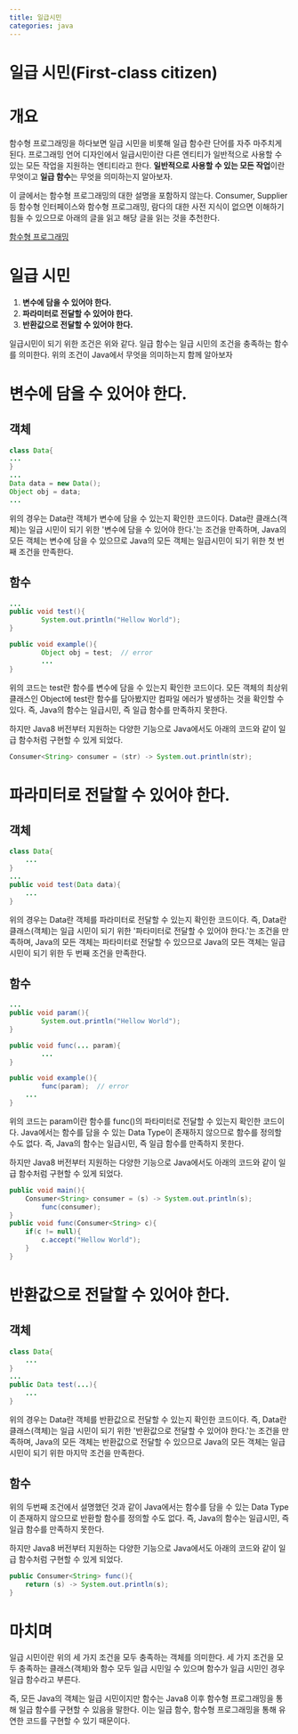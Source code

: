 ```yaml
---
title: 일급시민
categories: java
---
```


# 일급 시민(First-class citizen)

# 개요

 함수형 프로그래밍을 하다보면 일급 시민을 비롯해 일급 함수란 단어를 자주 마주치게 된다. 프로그래밍 언어 디자인에서 일급시민이란 다른 엔티티가 일반적으로 사용할 수 있는 모든 작업을 지원하는 엔티티라고 한다. **일반적으로 사용할 수 있는 모든 작업**이란 무엇이고 **일급 함수**는 무엇을 의미하는지 알아보자.

 이 글에서는 함수형 프로그래밍의 대한 설명을 포함하지 않는다. Consumer, Supplier 등 함수형 인터페이스와 함수형 프로그래밍, 람다의 대한 사전 지식이 없으면 이해하기 힘들 수 있으므로 아래의 글을 읽고 해당 글을 읽는 것을 추천한다.

 [함수형 프로그래밍](https://www.notion.so/46d3a0fc7b0148c28483a77ec99b13ac) 

# 일급 시민

1. **변수에 담을 수 있어야 한다.**
2. **파라미터로 전달할 수 있어야 한다.**
3. **반환값으로 전달할 수 있어야 한다.**

 일급시민이 되기 위한 조건은 위와 같다. 일급 함수는 일급 시민의 조건을 충족하는 함수를 의미한다. 위의 조건이 Java에서 무엇을 의미하는지 함께 알아보자

# 변수에 담을 수 있어야 한다.

## 객체

```java
class Data{
...
}
...
Data data = new Data();
Object obj = data;
...
```

 위의 경우는 Data란 객체가 변수에 담을 수 있는지 확인한 코드이다. Data란 클래스(객체)는 일급 시민이 되기 위한 '변수에 담을 수 있어야 한다.'는 조건을 만족하며, Java의 모든 객체는 변수에 담을 수 있으므로 Java의 모든 객체는 일급시민이 되기 위한 첫 번째 조건을 만족한다.

## 함수

```java
...
public void test(){
		System.out.println("Hellow World");
}

public void example(){
		Object obj = test;  // error
		...
}
```

위의 코드는 test란 함수를 변수에 담을 수 있는지 확인한 코드이다. 모든 객체의 최상위 클래스인 Object에 test란 함수를 담아봤지만 컴파일 에러가 발생하는 것을 확인할 수 있다. 즉, Java의 함수는 일급시민, 즉 일급 함수를 만족하지 못한다.

 하지만 Java8 버전부터 지원하는 다양한 기능으로 Java에서도 아래의 코드와 같이 일급 함수처럼 구현할 수 있게 되었다.

```java
Consumer<String> consumer = (str) -> System.out.println(str);
```

# 파라미터로 전달할 수 있어야 한다.

## 객체

```java
class Data{
	...
}
...
public void test(Data data){
	...
}
```

 위의 경우는 Data란 객체를 파라미터로 전달할 수 있는지 확인한 코드이다. 즉, Data란 클래스(객체)는 일급 시민이 되기 위한 '파타미터로 전달할 수 있어야 한다.'는 조건을 만족하며, Java의 모든 객체는 파타미터로 전달할 수 있으므로 Java의 모든 객체는 일급시민이 되기 위한 두 번째 조건을 만족한다.

## 함수

```java
...
public void param(){
		System.out.println("Hellow World");
}

public void func(... param){
		...
}

public void example(){
		func(param);  // error
	...
}
```

 위의 코드는 param이란 함수를 func()의 파타미터로 전달할 수 있는지 확인한 코드이다. Java에서는 함수를 담을 수 있는 Data Type이 존재하지 않으므로 함수를 정의할 수도 없다. 즉, Java의 함수는 일급시민, 즉 일급 함수를 만족하지 못한다.

 하지만 Java8 버전부터 지원하는 다양한 기능으로 Java에서도 아래의 코드와 같이 일급 함수처럼 구현할 수 있게 되었다.

```java
public void main(){
    Consumer<String> consumer = (s) -> System.out.println(s);
		func(consumer);
}
public void func(Consumer<String> c){
    if(c != null){
        c.accept("Hellow World");
    }
}
```

# 반환값으로 전달할 수 있어야 한다.

## 객체

```java
class Data{
	...
}
...
public Data test(...){
	...
}
```

 위의 경우는 Data란 객체를 반환값으로 전달할 수 있는지 확인한 코드이다. 즉, Data란 클래스(객체)는 일급 시민이 되기 위한 '반환값으로 전달할 수 있어야 한다.'는 조건을 만족하며, Java의 모든 객체는 반환값으로 전달할 수 있으므로 Java의 모든 객체는 일급시민이 되기 위한 마지막 조건을 만족한다.

## 함수

 위의 두번째 조건에서 설명했던 것과 같이 Java에서는 함수를 담을 수 있는 Data Type이 존재하지 않으므로 반환할 함수를 정의할 수도 없다. 즉, Java의 함수는 일급시민, 즉 일급 함수를 만족하지 못한다.

 하지만 Java8 버전부터 지원하는 다양한 기능으로 Java에서도 아래의 코드와 같이 일급 함수처럼 구현할 수 있게 되었다.

```java
public Consumer<String> func(){
    return (s) -> System.out.println(s);
}
```

# 마치며

 일급 시민이란 위의 세 가지 조건을 모두 충족하는 객체를 의미한다. 세 가지 조건을 모두 충족하는 클래스(객체)와 함수 모두 일급 시민일 수 있으며 함수가 일급 시민인 경우 일급 함수라고 부른다. 

 즉, 모든 Java의 객체는 일급 시민이지만 함수는 Java8 이후 함수형 프로그래밍을 통해 일급 함수를 구현할 수 있음을 말한다. 이는 일급 함수, 함수형 프로그래밍을 통해 유연한 코드를 구현할 수 있기 때문이다.